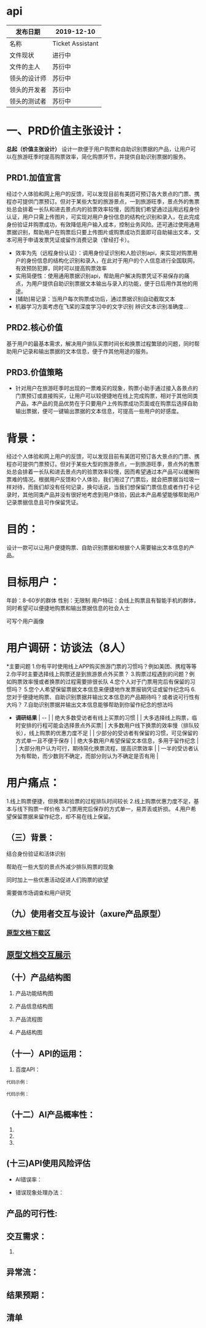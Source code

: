 # api
|  发布日期 | 2019-12-10 |
 | -- | -- |
 |  名称 | Ticket Assistant |
 |  文件现状 | 进行中 |
 |  文件的主人 |  苏衍中|
 |  领头的设计师 | 苏衍中  |
 |  领头的开发者 |  苏衍中 |
 |  领头的测试者 |  苏衍中 |
 
# 一、PRD价值主张设计：

**总起（价值主张设计）**
设计一款便于用户购票和自助识别票据的产品，让用户可以在旅游旺季时提高购票效率，简化购票环节，并提供自助识别票据的服务。

## PRD1.加值宣言
经过个人体验和网上用户的反馈，可以发现目前有美团可预订各大景点的门票、携程亦可提供门票预订。但对于某些大型的旅游景点，一到旅游旺季，景点外的售票处总会排着一长队和进去景点内的验票效率较慢，因而我们希望通过运用远程身份认证，用户只需上传图片，可实现对用户身份信息的结构化识别和录入，在此完成身份验证并购票成功，有效降低用户输入成本，控制业务风险。还可通过使用通用票据识别，帮助用户在购票后只要上传图片或购票成功页面即可自助输出文本，文本可用于申请发票凭证或留作消费记录（曾经打卡）。

- 效率为先（远程身份认证）：调用身份证识别和人脸识别api，来实现对购票用户的身份信息的结构化识别和录入，在此对于用户的个人信息进行全国联网，有效预防犯罪，同时可以提高购票效率
- 实用简便性：使用通用票据识别api，帮助用户解决购票凭证不易保存的痛点，为用户提供自助识别票据文本输出与录入的功能，便于日后用作其他的用途。
- [辅助]易记录：当用户每次购票成功后，通过票据识别自动截取文本
- 机器学习方面考虑在飞桨的深度学习中的文字识别 辨识文本识别准确度...

## PRD2.核心价值
基于用户的最基本需求，解决用户排队买票时间长和换票过程繁琐的问题，同时帮助用户记录和输出票据的文本信息，便于作其他用途的服务。

## PRD3.价值策略
- 针对用户在旅游旺季时出现的一票难买的现象，购票小助手通过接入各景点的门票预订或直接购买，让用户可以较便捷地在线上完成购票，相对于其他同类产品，本产品的竞品优势在于只要用户上传购票成功页面或在购票后选择自助输出票据，便可一键输出票据的文本信息，可提高一些用户的好感度。

# 背景：
 经过个人体验和网上用户的反馈，可以发现目前有美团可预订各大景点的门票、携程亦可提供门票预订。但对于某些大型的旅游景点，一到旅游旺季，景点外的售票处总会排着一长队和进去景点内的验票效率较慢，因而希望通过本产品可以缓解购票难的情况。根据用户反馈和个人体验，我们用过了门票后，就会把票据当垃圾一样对待，而我们却没有任何记录，换句话说，当我们想保留门票信息或者作打卡记录时，其他同类产品并没有很好地考虑到用户体验，因此本产品希望能够帮助用户记录票据信息且可作保留凭证。
 
# 目的：
设计一款可以让用户便捷购票、自助识别票据和根据个人需要输出文本信息的产品。

# 目标用户：
年龄：8-60岁的群体
性别：无限制
用户特征：会线上购票且有智能手机的群体，同时希望可以便捷地购票和输出票据信息的社会人士

可写个用户画像

# 用户调研：访谈法（8人）
*主要问题
1.你有平时使用线上APP购买旅游门票的习惯吗？例如美团、携程等等
2.你平时主要选择线上购票还是到旅游景点外买票？
3.购票过程遇到的问题？例如购票效率慢或者换票的过程需要排很长队
4.您个人对于门票用完后有保留的习惯吗？
5.您个人希望保留票据文本信息来便捷地作发票报销凭证或留作纪念吗
6.您对于便捷地购票、自助识别票据并输出文本信息的产品期待吗？或者说可行性有大吗？
7.自助识别票据并输出文本信息能够帮助到你留作纪念的想法吗

- **调研结果**
| -- |
| 绝大多数受访者有线上买票的习惯 |
| 大多选择线上购票，临时安排的行程可能会选择景点外买票|
| 大多数用户线下换票的效率慢（排队较长），线上购票的优惠力度不足 |
| 少部分的受访者有保留的习惯，可见保留的方式单一且不便于保存 |
| 绝大多数用户希望保留文本信息，多用于留作纪念 |
| 大部分用户认为可行，期待简化换票流程，提高识票效率 |
| 一半的受访者认为有帮助，而少数则不确定，而部分则认为不确定是否有用 |

# 用户痛点：
1.线上购票便捷，但换票和验票的过程排队时间较长
2.线上购票优惠力度不足，基本与线下购票一样价格
3.门票用完后保存的方式单一，易弄丢或折损。
4.用户希望保留票据来留作纪念，却不易在线上保留。

## （三）背景：
结合身份验证和活体识别

帮助在一些大型的景点外减少排队购票的现象

同时加上一些优惠活动促进人们购票的欲望

需要做市场调查和用户研究


## （九）使用者交互与设计（axure产品原型）
### [原型文档下载区]()
## [原型文档交互展示]()


## （十）产品结构图
1. 产品功能结构图

2. 产品信息结构图

3. 产品流程图

4. 产品结构图



## （十一）API的运用：
1. 百度API：

```
代码示例：

```


```
代码示例：

```

## （十二）AI产品概率性：
1.	
2.	
3.	

## (十三)API使用风险评估
- AI错误率：
>> 

- 错误现象处理办法：


## 产品的可行性:

## 交互需求：
1.

## 异常流：


## 结果预期：

## 清单


